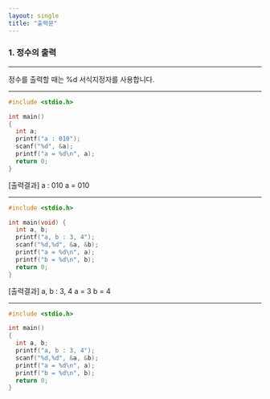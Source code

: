 ```yaml
---
layout: single
title: "출력문"
---
```


### 1. 정수의 출력
---
정수를 출력할 때는 %d 서식지정자를 사용합니다.

---
~~~C
#include <stdio.h>

int main()
{
  int a;
  printf("a : 010");
  scanf("%d", &a);
  printf("a = %d\n", a);
  return 0;
}
~~~

[출력결과]
a : 010
a = 010

---
~~~C
#include <stdio.h>

int main(void) {
  int a, b;
  printf("a, b : 3, 4");
  scanf("%d,%d", &a, &b);
  printf("a = %d\n", a);
  printf("b = %d\n", b);
  return 0;
}
~~~

[출력결과]
a, b : 3, 4
a = 3
b = 4

---
~~~C
#include <stdio.h>

int main()
{
  int a, b;
  printf("a, b : 3, 4");
  scanf("%d,%d", &a, &b);
  printf("a = %d\n", a);
  printf("b = %d\n", b);
  return 0;
}

